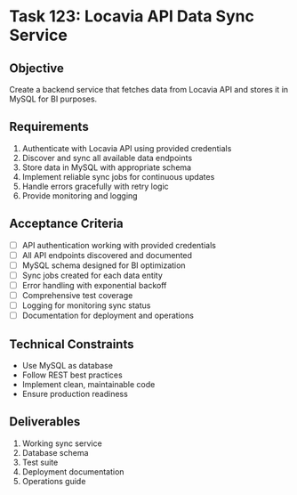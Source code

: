 # Task 123: Locavia API Data Sync Service

## Objective
Create a backend service that fetches data from Locavia API and stores it in MySQL for BI purposes.

## Requirements
1. Authenticate with Locavia API using provided credentials
2. Discover and sync all available data endpoints
3. Store data in MySQL with appropriate schema
4. Implement reliable sync jobs for continuous updates
5. Handle errors gracefully with retry logic
6. Provide monitoring and logging

## Acceptance Criteria
- [ ] API authentication working with provided credentials
- [ ] All API endpoints discovered and documented
- [ ] MySQL schema designed for BI optimization
- [ ] Sync jobs created for each data entity
- [ ] Error handling with exponential backoff
- [ ] Comprehensive test coverage
- [ ] Logging for monitoring sync status
- [ ] Documentation for deployment and operations

## Technical Constraints
- Use MySQL as database
- Follow REST best practices
- Implement clean, maintainable code
- Ensure production readiness

## Deliverables
1. Working sync service
2. Database schema
3. Test suite
4. Deployment documentation
5. Operations guide